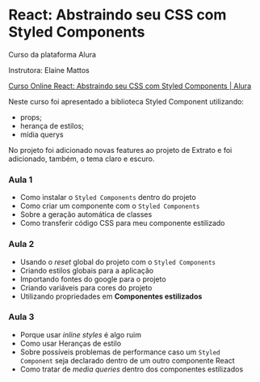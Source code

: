# React: Abstraindo seu CSS com Styled Components

Curso da plataforma Alura

Instrutora: Elaine Mattos

[Curso Online React: Abstraindo seu CSS com Styled Components | Alura](https://cursos.alura.com.br/course/react-styled-components)

Neste curso foi apresentado a biblioteca Styled Component utilizando:

- props;
- herança de estilos;
- mídia querys

No projeto foi adicionado novas features ao projeto de Extrato e foi adicionado, também, o tema claro e escuro.


### Aula 1

- Como instalar o `Styled Components` dentro do projeto
- Como criar um componente com o `Styled Components`
- Sobre a geração automática de classes
- Como transferir código CSS para meu componente estilizado
### Aula 2

- Usando o *reset* global do projeto com o `Styled Components`
- Criando estilos globais para a aplicação
- Importando fontes do google para o projeto
- Criando variáveis para cores do projeto
- Utilizando propriedades em **Componentes estilizados**
### Aula 3

- Porque usar *inline styles* é algo ruim
- Como usar Heranças de estilo
- Sobre possíveis problemas de performance caso um `Styled Component` seja declarado dentro de um outro componente React
- Como tratar de *media queries* dentro dos componentes estilizados
